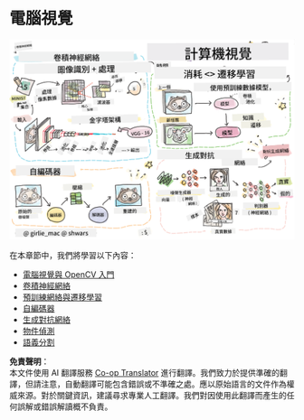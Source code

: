 <!--
CO_OP_TRANSLATOR_METADATA:
{
  "original_hash": "58a52f000089c1d8906a4daa4ab1169b",
  "translation_date": "2025-08-26T09:02:40+00:00",
  "source_file": "lessons/4-ComputerVision/README.md",
  "language_code": "mo"
}
-->
# 電腦視覺

![電腦視覺內容摘要的手繪圖](../../../../translated_images/ai-computervision.6506ebebac3fbf76cdb78989d7d3dfea87e88285c0feaade53aa7804a22b248f.mo.png)

在本章節中，我們將學習以下內容：

* [電腦視覺與 OpenCV 入門](06-IntroCV/README.md)
* [卷積神經網絡](07-ConvNets/README.md)
* [預訓練網絡與遷移學習](08-TransferLearning/README.md) 
* [自編碼器](09-Autoencoders/README.md)
* [生成對抗網絡](10-GANs/README.md)
* [物件偵測](11-ObjectDetection/README.md)
* [語義分割](12-Segmentation/README.md)

**免責聲明**：  
本文件使用 AI 翻譯服務 [Co-op Translator](https://github.com/Azure/co-op-translator) 進行翻譯。我們致力於提供準確的翻譯，但請注意，自動翻譯可能包含錯誤或不準確之處。應以原始語言的文件作為權威來源。對於關鍵資訊，建議尋求專業人工翻譯。我們對因使用此翻譯而產生的任何誤解或錯誤解讀概不負責。
